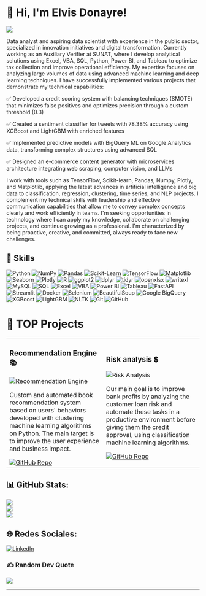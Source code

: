 # 👋 Hi, I'm Elvis Donayre!

![](https://komarev.com/ghpvc/?username=Elvis-Donayre&color=blue)

Data analyst and aspiring data scientist with experience in the public sector, specialized in innovation initiatives and digital transformation. Currently working as an Auxiliary Verifier at SUNAT, where I develop analytical solutions using Excel, VBA, SQL, Python, Power BI, and Tableau to optimize tax collection and improve operational efficiency.
My expertise focuses on analyzing large volumes of data using advanced machine learning and deep learning techniques. I have successfully implemented various projects that demonstrate my technical capabilities:

✅ Developed a credit scoring system with balancing techniques (SMOTE) that minimizes false positives and optimizes precision through a custom threshold (0.3)

✅ Created a sentiment classifier for tweets with 78.38% accuracy using XGBoost and LightGBM with enriched features

✅ Implemented predictive models with BigQuery ML on Google Analytics data, transforming complex structures using advanced SQL

✅ Designed an e-commerce content generator with microservices architecture integrating web scraping, computer vision, and LLMs

I work with tools such as TensorFlow, Scikit-learn, Pandas, Numpy, Plotly, and Matplotlib, applying the latest advances in artificial intelligence and big data to classification, regression, clustering, time series, and NLP projects.
I complement my technical skills with leadership and effective communication capabilities that allow me to convey complex concepts clearly and work efficiently in teams.
I'm seeking opportunities in technology where I can apply my knowledge, collaborate on challenging projects, and continue growing as a professional. I'm characterized by being proactive, creative, and committed, always ready to face new challenges.

## 🚀 Skills
![Python](https://img.shields.io/badge/Python-3776AB?style=for-the-badge&logo=python&logoColor=white)
![NumPy](https://img.shields.io/badge/NumPy-013243?style=for-the-badge&logo=numpy&logoColor=white)
![Pandas](https://img.shields.io/badge/Pandas-150458?style=for-the-badge&logo=pandas&logoColor=white)
![Scikit-Learn](https://img.shields.io/badge/Scikit--Learn-F7931E?style=for-the-badge&logo=scikit-learn&logoColor=white)
![TensorFlow](https://img.shields.io/badge/TensorFlow-FF6F00?style=for-the-badge&logo=tensorflow&logoColor=white)
![Matplotlib](https://img.shields.io/badge/Matplotlib-3776AB?style=for-the-badge)
![Seaborn](https://img.shields.io/badge/Seaborn-3776AB?style=for-the-badge)
![Plotly](https://img.shields.io/badge/Plotly-3F4F75?style=for-the-badge&logo=plotly&logoColor=white)
![R](https://img.shields.io/badge/R-276DC3?style=for-the-badge&logo=r&logoColor=white)
![ggplot2](https://img.shields.io/badge/ggplot2-276DC3?style=for-the-badge&logo=r&logoColor=white)
![dplyr](https://img.shields.io/badge/dplyr-276DC3?style=for-the-badge&logo=r&logoColor=white)
![tidyr](https://img.shields.io/badge/tidyr-276DC3?style=for-the-badge&logo=r&logoColor=white)
![openxlsx](https://img.shields.io/badge/openxlsx-276DC3?style=for-the-badge&logo=r&logoColor=white)
![writexl](https://img.shields.io/badge/writexl-276DC3?style=for-the-badge&logo=r&logoColor=white)
![MySQL](https://img.shields.io/badge/MySQL-4479A1?style=for-the-badge&logo=mysql&logoColor=white)
![SQL](https://img.shields.io/badge/SQL-025E8C?style=for-the-badge&logo=sql&logoColor=white)
![Excel](https://img.shields.io/badge/Excel-217346?style=for-the-badge&logo=microsoft-excel&logoColor=white)
![VBA](https://img.shields.io/badge/VBA-217346?style=for-the-badge&logo=microsoft-excel&logoColor=white)
![Power BI](https://img.shields.io/badge/Power%20BI-F2C811?style=for-the-badge&logo=power-bi&logoColor=black)
![Tableau](https://img.shields.io/badge/Tableau-E97627?style=for-the-badge&logo=tableau&logoColor=white)
![FastAPI](https://img.shields.io/badge/FastAPI-009688?style=for-the-badge&logo=fastapi&logoColor=white)
![Streamlit](https://img.shields.io/badge/Streamlit-FF4B4B?style=for-the-badge&logo=streamlit&logoColor=white)
![Docker](https://img.shields.io/badge/Docker-2496ED?style=for-the-badge&logo=docker&logoColor=white)
![Selenium](https://img.shields.io/badge/Selenium-43B02A?style=for-the-badge&logo=selenium&logoColor=white)
![BeautifulSoup](https://img.shields.io/badge/BeautifulSoup-43B02A?style=for-the-badge)
![Google BigQuery](https://img.shields.io/badge/Google%20BigQuery-4285F4?style=for-the-badge&logo=google-cloud&logoColor=white)
![XGBoost](https://img.shields.io/badge/XGBoost-0078D4?style=for-the-badge)
![LightGBM](https://img.shields.io/badge/LightGBM-0078D4?style=for-the-badge)
![NLTK](https://img.shields.io/badge/NLTK-3776AB?style=for-the-badge)
![Git](https://img.shields.io/badge/Git-F05032?style=for-the-badge&logo=git&logoColor=white)
![GitHub](https://img.shields.io/badge/GitHub-181717?style=for-the-badge&logo=github&logoColor=white)

# 🏅 TOP Projects

<table>
  <tr>
    <td width="50%">
      <h3>Recommendation Engine 📚</h3>
      <img src="https://raw.githubusercontent.com/Elvis-Donayre/Elvis-Donayre/main/images/recommendation-engine.jpg" alt="Recommendation Engine">
      <p>Custom and automated book recommendation system based on users' behaviors developed with clustering machine learning algorithms on Python. The main target is to improve the user experience and business impact.</p>
      <a href="https://github.com/Elvis-Donayre/Sentiment-Classification-Twitter">
        <img src="https://img.shields.io/badge/CÓDIGO-181717?style=for-the-badge&logo=github&logoColor=white" alt="GitHub Repo">
      </a>
    </td>
    <td width="50%">
      <h3>Risk analysis 💲</h3>
      <img src="https://raw.githubusercontent.com/Elvis-Donayre/Elvis-Donayre/main/images/risk-analysis.jpg" alt="Risk Analysis">
      <p>Our main goal is to improve bank profits by analyzing the customer loan risk and automate these tasks in a productive environment before giving them the credit approval, using classification machine learning algorithms.</p>
      <a href="https://github.com/Elvis-Donayre/Credit_Scoring_Prediction">
        <img src="https://img.shields.io/badge/CÓDIGO-181717?style=for-the-badge&logo=github&logoColor=white" alt="GitHub Repo">
      </a>
    </td>
  </tr>
</table>

## 📊 GitHub Stats:
![](https://github-readme-stats.vercel.app/api?username=Elvis-Donayre&theme=dark&hide_border=false&include_all_commits=true&count_private=true)<br/>
![](https://github-readme-streak-stats.herokuapp.com/?user=Elvis-Donayre&theme=dark&hide_border=false)<br/>
![](https://github-readme-stats.vercel.app/api/top-langs/?username=Elvis-Donayre&theme=dark&hide_border=false&include_all_commits=true&count_private=true&layout=compact)

## 🌐 Redes Sociales:
[![LinkedIn](https://img.shields.io/badge/LinkedIn-%230077B5.svg?logo=linkedin&logoColor=white)](https://www.linkedin.com/in/elvis-donayre-data-scientist-analyst/) 

### ✍️ Random Dev Quote
![](https://quotes-github-readme.vercel.app/api?type=horizontal&theme=radical)

---
